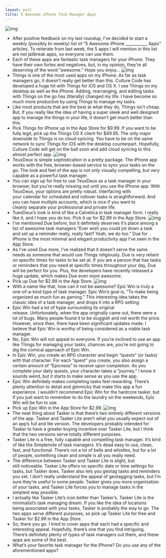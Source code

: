 ```yaml
---
layout: post
title: 5 Awesome iPhone Task Manager Apps
---
```

![img](http://media.idownloadblog.com/wp-content/uploads/2010/11/5-Awesome-Task-Managers.png)
* After positive feedback on my last roundup, I’ve decided to start a weekly (possibly bi-weekly) list of “5 Awesome iPhone ___________ Apps” articles. To reiterate from last week, the 5 apps I will mention in this list are not jailbreak apps, so everyone can use them.
* Each of these apps are fantastic task managers for your iPhone. They have their own fortes and negatives, but, in my opinion, they’re all deserving of the word “awesome.” Hope you enjoy…
![img](http://media.idownloadblog.com/wp-content/uploads/2010/11/Things-Screens-e1290358353577.png)
* Things is one of the most used apps on my iPhone. As far as task managers go, it doesn’t really get better than this. Culture Code has developed a huge hit with Things for iOS and OS X. I use Things on my desktop as well as the iPhone. Adding, rearranging, and editing tasks with Things on the go has (literally) changed my life. I have become so much more productive by using Things to manage my tasks.
* Like most products that are the best at what they do, Things isn’t cheap. But, if you really like the idea of having a super sleek and well designed app to manage the things in your life, it doesn’t get much better than this.
* Pick Things for iPhone up in the App Store for $9.99. If you want to be fully legit, pick up the Things OS X client for $49.95. The only major downside to Things is no cloud syncing. You have to be on the same network to sync Things for iOS with the desktop counterpart. Hopefully, Culture Code will get on the ball soon and add cloud syncing to this almost perfect app.
![img](http://media.idownloadblog.com/wp-content/uploads/2010/11/Teuxdeux-screen.png)
* TeuxDeux is simple sophistication in a pretty package. The iPhone app works with the free, browser-based service to sync your tasks on the go. The look and feel of the app is not only visually compelling, but very capable as a powerful task manager.
* You can sign up for free to use TeuxDeux as a task manager in your browser, but you’re really missing out until you use the iPhone app. With TeuxDeux, your options are pretty robust. Interfacing with your calendar for scheduled and rollover tasks is straightforward. And you can have multiple accounts, which is nice if you want to cleanly separate your professional and private life.
* TuexDeux’s look is kind of like a Calvetica in task manager form. I really like it, and I hope you do too. Pick it up for $2.99 in the App Store.
![img](http://media.idownloadblog.com/wp-content/uploads/2010/11/Due-screen.png)
* I’ve mentioned Due before, but it definitely deserves it’s place among a list of awesome task managers.“Ever wish you could jot down a task and set up a reminder really, really fast? Yeah, we do too.” Due for iPhone is the most minimal and elegant productivity app I’ve seen in the App Store.
* As I’ve used Due more, I’ve realized that it doesn’t serve the same needs as someone that would use Things religiously. Due is very reliant on specific times for tasks to be set at. If you are a person that has tasks or reminders that you need at specific times throughout your day, Due will be perfect for you. Plus, the developers have recently released a huge update, which makes Due even more awesome.
* Pick up Due for $2.99 in the App Store.
![img](http://media.idownloadblog.com/wp-content/uploads/2010/11/Epic-Win.png)
* With a name like that, how can it not be awesome? Epic Win is truly a one-of-a-kind type of task manager. Epic Win’s goal is, “To make being organized as much fun as gaming.” This interesting idea takes the classic idea of a task manager, and drops it into a RPG setting.
* Epic Win had a lot of hype surrounding its original release. Unfortunately, when the app originally came out, there were a lot of bugs. Many people found it to be sluggish and not worth the price. However, since then, there have been significant updates made. I believe that Epic Win is worthy of being considered as a viable task manager.
* No, Epic Win will not appeal to everyone. If you’re inclined to use an app like Things for managing your tasks, chances are, you’re not going to dig the comical approach of Epic Win.
* In Epic Win, you create an RPG character and begin “quests” (or tasks) with that character. For each “quest” you create, you also assign a certain amount of “Epicness” to receive upon completion. As you complete your daily quests, your character takes a “journey.” I know it sounds weird, but it starts to make sense as you use the app.
* Epic Win definitely makes completing tasks feel rewarding. There’s plenty attention to detail and gimmicks that make this app a fun experience. I wouldn’t recommend Epic Win for the hardcore tasker, but if you just want to remember to do the laundry on the weekends, Epic Win will be fun to use.
* Pick up Epic Win in the App Store for $2.99.
![img](http://media.idownloadblog.com/wp-content/uploads/2010/11/Tasker-screen.png)
* The neat thing about Tasker is that there’s two entirely different versions of the app. Tasker and Tasker Lite aren’t what you usually expect out of an app’s full and lite version. The developers probably intended for Tasker to have a greater buying incentive over Tasker Lite, but I think that the two versions serve totally different purposes.
* Tasker Lite is a free, fully capable and compelling task manager. It’s kind of like the Simplenote of task managers. It’s dead easy to use, clean, fast, and functional. There’s not a lot of bells and whistles, but for a lot of people, something clean and simple is all you really need.
* The difference between Tasker and Tasker Lite is slight, but still noticeable. Tasker Lite offers no specific date or time settings for tasks, but Tasker does. Tasker also lets you geotag tasks and reminders you set. I don’t really understand the appeal of geotagging tasks, but I’m sure they’re useful to some people. Tasker gives you more organization of your tasks, and Tasker Lite forces you to manage tasks in the simplest way possible.
* I actually like Tasker Lite’s icon better than Tasker’s. Tasker Lite is the minimalist’s task managing dream. If you like the idea of locations being associated with your tasks, Tasker is probably the way to go. The two apps serve different purposes, so pick up Tasker Lite for free and Tasker for $2.99 in the App Store.
* So, there you go. I tried to cover apps that each had a specific and interesting appeal. Hopefully, there’s one that you find intriguing. There’s definitely plenty of types of task managers out there, and these apps are some of the best.
* What’s your favorite task manager for the iPhone? Do you use any of the aforementioned apps?

